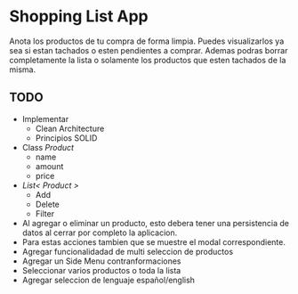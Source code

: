 # Shopping List App
Anota los productos de tu compra de forma limpia. Puedes visualizarlos ya sea si estan tachados o esten pendientes a comprar. Ademas podras borrar completamente la lista o solamente los productos que esten tachados de la misma.


## TODO
* Implementar
    * Clean Architecture
    * Principios SOLID
* Class *Product*
    * name
    * amount
    * price
* *List< Product >*
    * Add
    * Delete
    * Filter
* Al agregar o eliminar un producto, esto debera tener una persistencia de datos al cerrar por completo la aplicacion.
* Para estas acciones tambien que se muestre el modal correspondiente.
* Agregar funcionalidadad de multi seleccion de productos
* Agregar un Side Menu contranformaciones
* Seleccionar varios productos o toda la lista
* Agregar seleccion de lenguaje español/english
